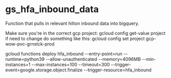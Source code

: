 # gs_hfa_inbound_data
Function that pulls in relevant hilton inbound data into bigquery.


Make sure you're in the correct gcp project:
gcloud config get-value project
if need to change do something like this: gcloud config set project gcp-wow-pvc-grnstck-prod


gcloud functions deploy hfa_inbound --entry-point=run --runtime=python39  --allow-unauthenticated --memory=4096MB --min-instances=1 --max-instances=100 --timeout=300 --trigger-event=google.storage.object.finalize --trigger-resource=hfa_inbound


